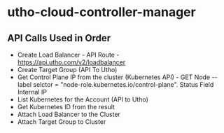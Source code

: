 # utho-cloud-controller-manager

## API Calls Used in Order
- Create Load Balancer - API Route - https://api.utho.com/v2/loadbalancer
- Create Target Group (API To Utho)
- Get Control Plane IP from the cluster (Kubernetes API) - GET Node --label selctor = "node-role.kubernetes.io/control-plane". Status Field Internal IP
- List Kubernetes for the Account (API to Utho)
- Get Kubernetes ID from the result
- Attach Load Balancer to the Cluster
- Attach Target Group to Cluster
